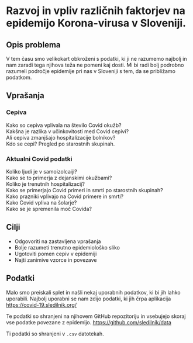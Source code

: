 # Razvoj in vpliv različnih faktorjev na epidemijo Korona-virusa v Sloveniji.

## Opis problema
V tem času smo velikokart obkroženi s podatki, ki ji ne razumemo najbolj
in nam zaradi tega njihova teža ne pomeni kaj dosti. Mi bi radi bolj podrobno
razumeli področje epidemije pri nas v Sloveniji s tem, da se približamo
podatkom.

## Vprašanja
### Cepiva
Kako so cepiva vplivala na število Covid okužb?<br>
Kakšna je razlika v učinkovitosti med Covid cepivi?<br>
Ali cepiva zmanjšajo hospitalizacije bolnikov?<br>
Kdo se cepi? Pregled po starostnih skupinah.<br>

### Aktualni Covid podatki
Koliko ljudi je v samoizolcaiji?<br>
Kako se to primerja z dejanskimi okužbami?<br>
Koliko je trenutnih hospitalizacij?<br>
Kako se primerjajo Covid primeri in smrti po starostnih skupinah?<br>
Kako prazniki vplivajo na Covid primere in smrti?<br>
Kako Covid vpliva na šolarje?<br>
Kako se je spremenila moč Covida?<br>

## Cilji
 - Odgovoriti na zastavljena vprašanja
 - Bolje razumeti trenutno epidemiološko sliko
 - Ugotoviti pomen cepiv v epidemiji
 - Najti zanimive vzorce in povezave

## Podatki
Malo smo preiskali splet in našli nekaj uporabnih podatkov, ki bi jih lahko
uporabili. Najbolj uporabni se nam zdijo podatki, ki jih črpa aplikacija
https://covid-19.sledilnik.org/

Te podatki so shranjeni na njihovem GitHub repozitoriju in vsebujejo skoraj
vse podatke povezane z epidemijo.
https://github.com/sledilnik/data

Ti podatki so shranjeni v `.csv` datotekah.




[comment]: <> (Še nekaj ostalih virov podatkov)
[comment]: https://podatki.gov.si/dataset/potrjeni-primeri-covid-19-po-cepljenju
[comment]: https://podatki.gov.si/dataset/spremljanje-covid-19-v-bolnisnicah-episari
[comment]: https://podatki.gov.si/dataset/hospitalizirani-primeri-sari-potrjeni-covid-19-po-cepilnem-statusu-v-sloveniji-nijz-cnb
[comment]: https://www.gov.si/en/topics/coronavirus-disease-covid-19/actual-data/
[comment]: https://github.com/sledilnik/data